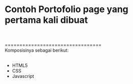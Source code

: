# Contoh Portofolio page yang pertama kali dibuat<br><br>
=================================<br>
Komposisinya sebagai berikut:<br><br>
* HTML5<br>
* CSS<br>
* Javascript<br>
